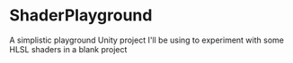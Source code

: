 # ShaderPlayground
A simplistic playground Unity project I'll be using to experiment with some HLSL shaders in a blank project

